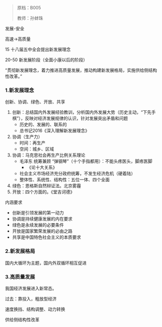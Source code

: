 > 原档：B005
>
> 教师：孙蚌珠

发展-安全

高速→高质量

15 十八届五中全会提出新发展理念

20-50 新发展阶段（全面小康以后的阶段）

“贯彻新发展理念，着力推进高质量发展，推动构建新发展格局，实施供给侧结构性改革。”

### 1.新发展理念

创新、协调、绿色、开放、共享

1. 创新：总结国内外发展经验教训，分析国内外发展大势（历史主动，“下先手棋”），反映对经济发展规律的认识，针对发展突出矛盾和问题
   - 历史的、发展的、联系的
   - 总书记2016《深入理解新发展理念》
2. 协调（生产力）
   - 时间：再生产
   - 空间：城乡、区域
3. 协调：马克思社会再生产比例关系理论
   - 毛泽东 统筹兼顾 “弹钢琴”（十个手指都用）：不能头疼医头，脚疼医脚
     - 《论十大关系》
   - 社会主义市场经济充分政府统筹，不发生经济危机（硬着陆）
   - 整体性、系统性、结构性：五位一体、四个全面
4. 绿色：恩格斯自然辩证法。北京雾霾
5. 开放：四个方面的。《堂吉诃德》

内涵要求

- 创新是引领发展的第一动力
- 协调是持续健康发展的内在要求
- 绿色是永续发展的必要条件
- 开放是国家繁荣发展的必由之路
- 共享是中国特色社会主义的本质要求

### 2.新发展格局

国内大循环为主题，国内外双循环相互促进

### 3.高质量发展

我国经济发展进入新常态。

过去：靠投入，粗放型经济

速度换挡、结构调整、动力转换

供给侧结构性改革